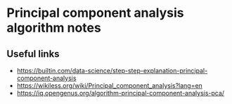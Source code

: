 # Principal component analysis algorithm notes


## Useful links 
- https://builtin.com/data-science/step-step-explanation-principal-component-analysis
- https://wikiless.org/wiki/Principal_component_analysis?lang=en
- https://iq.opengenus.org/algorithm-principal-component-analysis-pca/